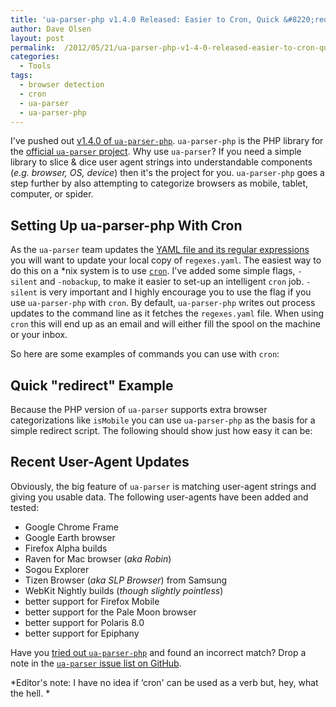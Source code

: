 ```yaml
---
title: 'ua-parser-php v1.4.0 Released: Easier to Cron, Quick &#8220;redirect&#8221; Example, and UA updates'
author: Dave Olsen
layout: post
permalink:  /2012/05/21/ua-parser-php-v1-4-0-released-easier-to-cron-quick-redirect-example-and-ua-updates
categories:
  - Tools
tags:
  - browser detection
  - cron
  - ua-parser
  - ua-parser-php
---
```

I've pushed out [v1.4.0 of `ua-parser-php`][1]. `ua-parser-php` is the PHP library for the [official `ua-parser` project][2]. Why use `ua-parser`? If you need a simple library to slice & dice user agent strings into understandable components (*e.g. browser, OS, device*) then it's the project for you. `ua-parser-php` goes a step further by also attempting to categorize browsers as mobile, tablet, computer, or spider.

## Setting Up ua-parser-php With Cron

As the `ua-parser` team updates the [YAML file and its regular expressions][3] you will want to update your local copy of `regexes.yaml`. The easiest way to do this on a *nix system is to use [`cron`][4]. I've added some simple flags, `-silent` and `-nobackup`, to make it easier to set-up an intelligent `cron` job. `-silent` is very important and I highly encourage you to use the flag if you use `ua-parser-php` with `cron`. By default, `ua-parser-php` writes out process updates to the command line as it fetches the `regexes.yaml` file. When using `cron` this will end up as an email and will either fill the spool on the machine or your inbox.

So here are some examples of commands you can use with `cron`:

<div class="gist">
	<script src="https://gist.github.com/dmolsen/2762715.js"></script>
</div>

## Quick "redirect" Example

Because the PHP version of `ua-parser` supports extra browser categorizations like `isMobile` you can use `ua-parser-php` as the basis for a simple redirect script. The following should show just how easy it can be:

<div class="gist">
	<script src="https://gist.github.com/dmolsen/2762726.js"></script>
</div>

## Recent User-Agent Updates

Obviously, the big feature of `ua-parser` is matching user-agent strings and giving you usable data. The following user-agents have been added and tested:

*   Google Chrome Frame
*   Google Earth browser
*   Firefox Alpha builds
*   Raven for Mac browser (*aka Robin*)
*   Sogou Explorer
*   Tizen Browser (*aka SLP Browser*) from Samsung
*   WebKit Nightly builds (*though slightly pointless*)
*   better support for Firefox Mobile
*   better support for the Pale Moon browser
*   better support for Polaris 8.0
*   better support for Epiphany

Have you [tried out `ua-parser-php`][5] and found an incorrect match? Drop a note in the [`ua-parser` issue list on GitHub][6].

*Editor's note: I have no idea if ‘cron' can be used as a verb but, hey, what the hell. *

 [1]: https://github.com/tobie/ua-parser/tree/master/php
 [2]: https://github.com/tobie/ua-parser
 [3]: https://github.com/tobie/ua-parser/blob/master/regexes.yaml
 [4]: http://en.wikipedia.org/wiki/Cron
 [5]: http://uaparser.dmolsen.com/
 [6]: https://github.com/tobie/ua-parser/issues